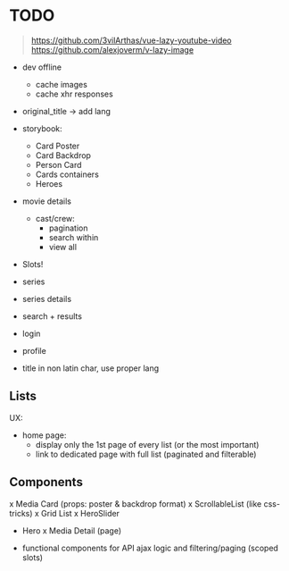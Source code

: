 # TODO

> https://github.com/3vilArthas/vue-lazy-youtube-video
> https://github.com/alexjoverm/v-lazy-image

* dev offline
  * cache images
  * cache xhr responses
  
* original_title -> add lang

* storybook:
  * Card Poster
  * Card Backdrop
  * Person Card
  * Cards containers
  * Heroes

* movie details
  * cast/crew: 
    * pagination
    * search within
    * view all

* Slots!
* series
* series details
* search + results
* login
* profile
* title in non latin char, use proper lang


## Lists

UX: 
  * home page: 
    * display only the 1st page of every list (or the most important)
    * link to dedicated page with full list (paginated and filterable)


## Components

x Media Card (props: poster & backdrop format)
x ScrollableList (like css-tricks)
x Grid List
x HeroSlider
* Hero
x Media Detail (page)
 
* functional components for API ajax logic and filtering/paging (scoped slots)
